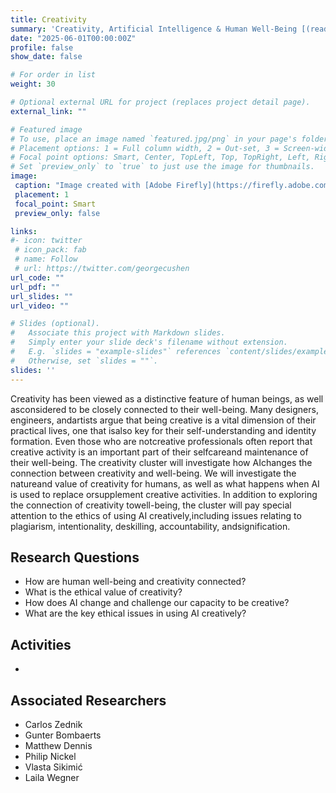 ```yaml
---
title: Creativity
summary: 'Creativity, Artificial Intelligence & Human Well-Being [(read more)](/project/creativity)'
date: "2025-06-01T00:00:00Z"
profile: false
show_date: false

# For order in list
weight: 30

# Optional external URL for project (replaces project detail page).
external_link: ""

# Featured image
# To use, place an image named `featured.jpg/png` in your page's folder.
# Placement options: 1 = Full column width, 2 = Out-set, 3 = Screen-width
# Focal point options: Smart, Center, TopLeft, Top, TopRight, Left, Right, BottomLeft, Bottom, BottomRight
# Set `preview_only` to `true` to just use the image for thumbnails.
image:
 caption: "Image created with [Adobe Firefly](https://firefly.adobe.com) (prompt: artificial intelligence programme assisting students in writing essays)"
 placement: 1
 focal_point: Smart
 preview_only: false

links:
#- icon: twitter
 # icon_pack: fab
 # name: Follow
 # url: https://twitter.com/georgecushen
url_code: ""
url_pdf: ""
url_slides: ""
url_video: ""

# Slides (optional).
#   Associate this project with Markdown slides.
#   Simply enter your slide deck's filename without extension.
#   E.g. `slides = "example-slides"` references `content/slides/example-slides.md`.
#   Otherwise, set `slides = ""`.
slides: ''
---
```

Creativity has been viewed as a distinctive feature of human beings, as well asconsidered to be closely connected to their well-being. Many designers, engineers, andartists argue that being creative is a vital dimension of their practical lives, one that isalso key for their self-understanding and identity formation. Even those who are notcreative professionals often report that creative activity is an important part of their selfcareand maintenance of their well-being. The creativity cluster will investigate how AIchanges the connection between creativity and well-being. We will investigate the natureand value of creativity for humans, as well as what happens when AI is used to replace orsupplement creative activities. In addition to exploring the connection of creativity towell-being, the cluster will pay special attention to the ethics of using AI creatively,including issues relating to plagiarism, intentionality, deskilling, accountability, andsignification.

## Research Questions

- How are human well-being and creativity connected?
- What is the ethical value of creativity?
- How does AI change and challenge our capacity to be creative?
- What are the key ethical issues in using AI creatively?

## Activities

- 

## Associated Researchers

- Carlos Zednik
- Gunter Bombaerts
- Matthew Dennis
- Philip Nickel
- Vlasta Sikimić
- Laila Wegner
